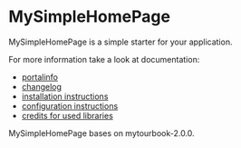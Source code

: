 # MySimpleHomePage

MySimpleHomePage is a simple starter for your application.

For more information take a look at documentation:
- [portalinfo](docs/INFO.md)
- [changelog](docs/CHANGELOG.md) 
- [installation instructions](docs/INSTALL.md)
- [configuration instructions](docs/CONFIGURATION.md)
- [credits for used libraries](docs/CREDITS.md)

MySimpleHomePage bases on mytourbook-2.0.0.
